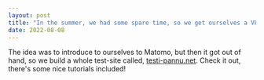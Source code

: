 ```yaml
---
layout: post
title: "In the summer, we had some spare time, so we get ourselves a VPS"
date: 2022-08-08
---
```


The idea was to introduce to ourselves to Matomo, but then it got out of hand, so we build a whole test-site called, [testi-pannu.net](https://testi-pannu.net). Check it out, there's some nice tutorials included! 
